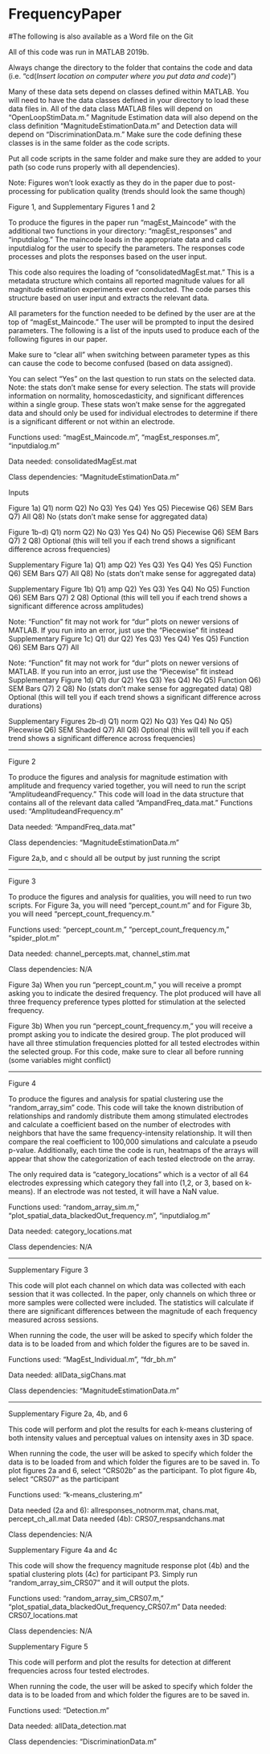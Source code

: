 # FrequencyPaper

#The following is also available as a Word file on the Git

All of this code was run in MATLAB 2019b. 

Always change the directory to the folder that contains the code and data (i.e. “cd(*Insert location on computer where you put data and code*)”)

Many of these data sets depend on classes defined within MATLAB. You will need to have the data classes defined in your directory to load these data files in. All of the data class MATLAB files will depend on “OpenLoopStimData.m.” Magnitude Estimation data will also depend on the class definition “MagnitudeEstimationData.m” and Detection data will depend on “DiscriminationData.m.” Make sure the code defining these classes is in the same folder as the code scripts.

Put all code scripts in the same folder and make sure they are added to your path (so code runs properly with all dependencies).

Note: Figures won’t look exactly as they do in the paper due to post-processing for publication quality (trends should look the same though)

Figure 1, and Supplementary Figures 1 and 2

To produce the figures in the paper run “magEst_Maincode” with the additional two functions in your directory: “magEst_responses” and “inputdialog.” The maincode loads in the appropriate data and calls inputdialog for the user to specify the parameters. The responses code processes and plots the responses based on the user input. 

This code also requires the loading of “consolidatedMagEst.mat.” This is a metadata structure which contains all reported magnitude values for all magnitude estimation experiments ever conducted. The code parses this structure based on user input and extracts the relevant data. 

All parameters for the function needed to be defined by the user are at the top of “magEst_Maincode.” The user will be prompted to input the desired parameters. The following is a list of the inputs used to produce each of the following figures in our paper. 

Make sure to “clear all” when switching between parameter types as this can cause the code to become confused (based on data assigned). 

You can select “Yes” on the last question to run stats on the selected data. Note: the stats don’t make sense for every selection. The stats will provide information on normality, homoscedasticity, and significant differences within a single group. These stats won’t make sense for the aggregated data and should only be used for individual electrodes to determine if there is a significant different or not within an electrode.  

Functions used: “magEst_Maincode.m”, “magEst_responses.m”, “inputdialog.m”

Data needed: consolidatedMagEst.mat

Class dependencies: “MagnitudeEstimationData.m”


Inputs

Figure 1a) 
Q1) norm
Q2) No
Q3) Yes
Q4) Yes
Q5) Piecewise
Q6) SEM Bars
Q7) All
Q8) No (stats don’t make sense for aggregated data)

Figure 1b-d)
Q1) norm
Q2) No
Q3) Yes
Q4) No
Q5) Piecewise
Q6) SEM Bars
Q7) 2
Q8) Optional (this will tell you if each trend shows a significant difference across frequencies)

Supplementary Figure 1a) 
Q1) amp
Q2) Yes
Q3) Yes
Q4) Yes
Q5) Function
Q6) SEM Bars
Q7) All 
Q8) No (stats don’t make sense for aggregated data)

Supplementary Figure 1b)
Q1) amp
Q2) Yes
Q3) Yes
Q4) No
Q5) Function
Q6) SEM Bars
Q7) 2
Q8) Optional (this will tell you if each trend shows a significant difference across amplitudes)

Note: “Function” fit may not work for “dur” plots on newer versions of MATLAB. If you run into an error, just use the “Piecewise” fit instead
Supplementary Figure 1c)
Q1) dur
Q2) Yes
Q3) Yes
Q4) Yes
Q5) Function
Q6) SEM Bars
Q7) All

Note: “Function” fit may not work for “dur” plots on newer versions of MATLAB. If you run into an error, just use the “Piecewise” fit instead
Supplementary Figure 1d)
Q1) dur
Q2) Yes
Q3) Yes
Q4) No
Q5) Function
Q6) SEM Bars
Q7) 2
Q8) No (stats don’t make sense for aggregated data)
Q8) Optional (this will tell you if each trend shows a significant difference across durations)

Supplementary Figures 2b-d)
Q1) norm
Q2) No
Q3) Yes
Q4) No
Q5) Piecewise
Q6) SEM Shaded
Q7) All
Q8) Optional (this will tell you if each trend shows a significant difference across frequencies)

------------------------------------------------------------------------------------------------------------------------------------------
Figure 2

To produce the figures and analysis for magnitude estimation with amplitude and frequency varied together, you will need to run the script “AmplitudeandFrequency.” This code will load in the data structure that contains all of the relevant data called “AmpandFreq_data.mat.” 
Functions used: “AmplitudeandFrequency.m”

Data needed: “AmpandFreq_data.mat”

Class dependencies: “MagnitudeEstimationData.m”

Figure 2a,b, and c should all be output by just running the script


------------------------------------------------------------------------------------------------------------------------------------------
Figure 3

To produce the figures and analysis for qualities, you will need to run two scripts. For Figure 3a, you will need “percept_count.m” and for Figure 3b, you will need “percept_count_frequency.m.”

Functions used: “percept_count.m,” “percept_count_frequency.m,” “spider_plot.m”

Data needed: channel_percepts.mat, channel_stim.mat

Class dependencies: N/A

Figure 3a)
When you run “percept_count.m,” you will receive a prompt asking you to indicate the desired frequency. The plot produced will have all three frequency preference types plotted for stimulation at the selected frequency.

Figure 3b)
When you run “percept_count_frequency.m,” you will receive a prompt asking you to indicate the desired group. The plot produced will have all three stimulation frequencies plotted for all tested electrodes within the selected group. For this code, make sure to clear all before running (some variables might conflict)

------------------------------------------------------------------------------------------------------------------------------------------

Figure 4

To produce the figures and analysis for spatial clustering use the “random_array_sim” code. This code will take the known distribution of relationships and randomly distribute them among stimulated electrodes and calculate a coefficient based on the number of electrodes with neighbors that have the same frequency-intensity relationship. It will then compare the real coefficient to 100,000 simulations and calculate a pseudo p-value.  Additionally, each time the code is run, heatmaps of the arrays will appear that show the categorization of each tested electrode on the array. 

The only required data is “category_locations” which is a vector of all 64 electrodes expressing which category they fall into (1,2, or 3, based on k-means). If an electrode was not tested, it will have a NaN value. 

Functions used: “random_array_sim.m,” “plot_spatial_data_blackedOut_frequency.m”, “inputdialog.m” 

Data needed: category_locations.mat

Class dependencies: N/A

------------------------------------------------------------------------------------------------------------------------------------------
Supplementary Figure 3

This code will plot each channel on which data was collected with each session that it was collected. In the paper, only channels on which three or more samples were collected were included. The statistics will calculate if there are significant differences between the magnitude of each frequency measured across sessions. 

When running the code, the user will be asked to specify which folder the data is to be loaded from and which folder the figures are to be saved in. 

Functions used: “MagEst_Individual.m”, “fdr_bh.m” 

Data needed: allData_sigChans.mat

Class dependencies: “MagnitudeEstimationData.m”

------------------------------------------------------------------------------------------------------------------------------------------

Supplementary Figure 2a, 4b, and 6

This code will perform and plot the results for each k-means clustering of both intensity values and perceptual values on intensity axes in 3D space.  

When running the code, the user will be asked to specify which folder the data is to be loaded from and which folder the figures are to be saved in. To plot figures 2a and 6, select “CRS02b” as the participant. To plot figure 4b, select “CRS07” as the participant

Functions used: “k-means_clustering.m”

Data needed (2a and 6): allresponses_notnorm.mat, chans.mat, percept_ch_all.mat
Data needed (4b): CRS07_respsandchans.mat

Class dependencies: N/A


Supplementary Figure 4a and 4c

This code will show the frequency magnitude response plot (4b) and the spatial clustering plots (4c) for participant P3. Simply run “random_array_sim_CRS07” and it will output the plots.

Functions used: “random_array_sim_CRS07.m,” “plot_spatial_data_blackedOut_frequency_CRS07.m”
Data needed: CRS07_locations.mat

Class dependencies: N/A

Supplementary Figure 5

This code will perform and plot the results for detection at different frequencies across four tested electrodes.

When running the code, the user will be asked to specify which folder the data is to be loaded from and which folder the figures are to be saved in. 

Functions used: “Detection.m”

Data needed: allData_detection.mat

Class dependencies: “DiscriminationData.m”


